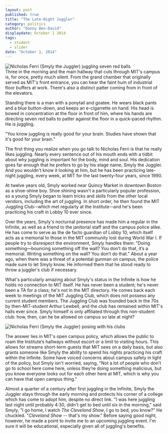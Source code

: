 ```yaml
---
layout: post
published: true
title: "The Late-Night Juggler"
category: politics
author: "Danny Ben-David"
displaydate: October 1 2014
tags: 
  - student
  - slider
date: "October 1, 2014"
---
```


![Nicholas Ferri (Smyly the Juggler) juggling seven red balls](http://i.imgur.com/owrrj34.png)    
Three in the morning and the main hallway that cuts through MIT's campus is, for once, pretty much silent. From the grand chamber that originally served as MIT's front entrance, you can hear the faint hum of industrial floor buffers at work. There's also a distinct patter coming from in front of the elevators.  

Standing there is a man with a ponytail and goatee. He wears black pants and a blue button-down, and keeps an e-cigarrette on hand. His head is bowed in concentration at the floor in front of him, where his hands are directing seven red balls to patter against the floor in a quick-paced rhythm. He is juggling.

"You know juggling is really good for your brain. Studies have shown that it's good for your brain."

The first thing you realize when you go talk to Nicholas Ferri is that he really likes juggling. Nearly every sentence out of his mouth ends with a tidbit about why juggling is important for the body, mind and soul. His dedication goes far enough that he prefers to go by his stage name, Smyly the Juggler. And you wouldn't know it looking at him, but he has been practicing late-night juggling, every week, at MIT for the last twenty-four years, since 1990.

At twelve years old, Smyly worked near Quincy Market in downtown Boston as a shoe-shine boy. Shoe shining wasn't a particularly popular profession, so a young Smyly began to learn tricks and skills from the other local vendors, including the art of juggling. In short order, he then found the MIT Juggling Club--which met regularly at the Institute--and he's been practicing his craft in Lobby 10 ever since.

Over the years, Smyly's nocturnal presence has made him a regular in the Infinite, as well as a friend to the janitorial staff and the campus police alike. He has come to serve as the de facto guardian of Lobby 10, which itself acts as a memorial to those in the MIT community lost during World War I. If people try to disrespect the environment, Smyly handles them: "Doing something—bouncing something off the wall? You don’t do that, it’s a memorial. Writing something on the wall? You don’t do that." About a year ago, when there was a threat of a potential gunman on campus, the police made sure to let Smyly know. He informed them that he stood ready to throw a juggler's club if necessary.

What's particularly amazing about Smyly's status in the Infinite is how he holds no connection to MIT itself. He has never been a student; he's never been a TA for a class; he's not in the MIT directory. He comes back each week to meetings of the MIT Juggling Club, which does not possess any current student members. The Juggling Club was founded back in the 70s by then-MIT-student Arthur Lewbell, and the club has remained within MIT's halls ever since. Smyly himself is only affiliated through this non-student club: how, then, can he be allowed on campus so late at night?

![Nicholas Ferri (Smyly the Juggler) posing with his clubs](http://i.imgur.com/6N8gO3a.png)

The answer lies in MIT's open campus policy, which allows the public to roam the Institute’s hallways without escort or a limit to visiting hours. This allows for streams short-term guests that MIT sees on a daily basis, but also grants someone like Smyly the ability to spend his nights practicing his craft within the Infinite. Some have voiced concerns about campus safety in light of the policy, but Smyly isn't worried, saying, "Not a lot of people who don’t go to school here come here, unless they’re doing something malicious, but you know everyone looks out for each other here at MIT, which is why you can have that open campus thing."

Almost a quarter of a century after first juggling in the Infinite, Smyly the Juggler stays through the early morning and protects his corner of a college which has come to adopt him, despite no direct link. "I was here juggling last night until probably 4:30, didn't get to bed until six in the morning," said Smyly, "I go home, I watch _The Cleveland Show_, I go to bed, you know?" He chuckled. "_Cleveland Show_ -- that's my show." Before saying good night, however, he made a point to invite me to an upcoming juggling event. I'm sure it will be educational, especially given all of juggling's benefits.
